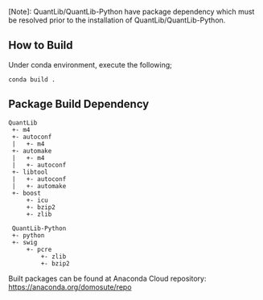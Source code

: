 [Note]: QuantLib/QuantLib-Python have package dependency which must be resolved prior to the installation of QuantLib/QuantLib-Python. 

How to Build
------------
Under conda environment, execute the following;
``` 
conda build .
```
Package Build Dependency
------------
```
QuantLib
 +- m4
 +- autoconf
 |   +- m4
 +- automake
 |   +- m4
 |   +- autoconf
 +- libtool
 |   +- autoconf
 |   +- automake
 +- boost
     +- icu
     +- bzip2
     +- zlib
     
 QuantLib-Python
 +- python
 +- swig
     +- pcre
         +- zlib
         +- bzip2
```        
Built packages can be found at Anaconda Cloud repository: https://anaconda.org/domosute/repo
